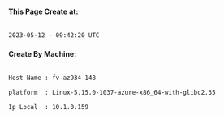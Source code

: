
   
#### This Page Create at:

```bash

2023-05-12 - 09:42:20 UTC

```

#### Create By Machine:

```bash

Host Name : fv-az934-148

platform  : Linux-5.15.0-1037-azure-x86_64-with-glibc2.35

Ip Local  : 10.1.0.159

```

